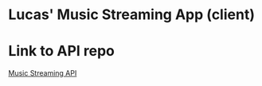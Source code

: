 # Lucas' Music Streaming App (client)

# Link to API repo
[Music Streaming API](https://github.com/lucaspchartier/Music-Streaming-API)
